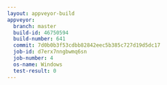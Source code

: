 ```yaml
---
layout: appveyor-build
appveyor:
  branch: master
  build-id: 46750594
  build-number: 641
  commit: 7d0b0b3f53cdbb82842eec5b385c727d19d5dc17
  job-id: d7erx7nngbwmq6sn
  job-number: 4
  os-name: Windows
  test-result: 0
---
```

